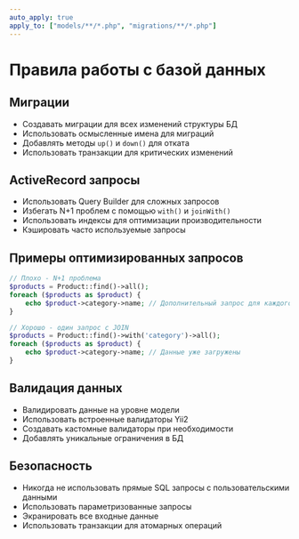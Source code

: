 ```yaml
---
auto_apply: true
apply_to: ["models/**/*.php", "migrations/**/*.php"]
---
```


# Правила работы с базой данных

## Миграции

- Создавать миграции для всех изменений структуры БД
- Использовать осмысленные имена для миграций
- Добавлять методы `up()` и `down()` для отката
- Использовать транзакции для критических изменений

## ActiveRecord запросы

- Использовать Query Builder для сложных запросов
- Избегать N+1 проблем с помощью `with()` и `joinWith()`
- Использовать индексы для оптимизации производительности
- Кэшировать часто используемые запросы

## Примеры оптимизированных запросов

```php
// Плохо - N+1 проблема
$products = Product::find()->all();
foreach ($products as $product) {
    echo $product->category->name; // Дополнительный запрос для каждого продукта
}

// Хорошо - один запрос с JOIN
$products = Product::find()->with('category')->all();
foreach ($products as $product) {
    echo $product->category->name; // Данные уже загружены
}
```

## Валидация данных

- Валидировать данные на уровне модели
- Использовать встроенные валидаторы Yii2
- Создавать кастомные валидаторы при необходимости
- Добавлять уникальные ограничения в БД

## Безопасность

- Никогда не использовать прямые SQL запросы с пользовательскими данными
- Использовать параметризованные запросы
- Экранировать все входные данные
- Использовать транзакции для атомарных операций
